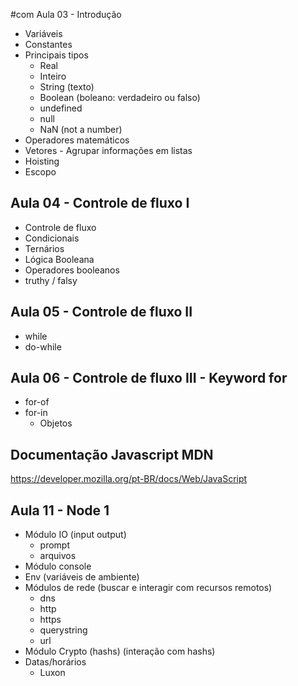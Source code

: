 #com Aula 03 - Introdução

- Variáveis
- Constantes
- Principais tipos
  - Real
  - Inteiro
  - String (texto)
  - Boolean (boleano: verdadeiro ou falso)
  - undefined
  - null
  - NaN (not a number)
- Operadores matemáticos
- Vetores - Agrupar informações em listas
- Hoisting
- Escopo

## Aula 04 - Controle de fluxo I

- Controle de fluxo
- Condicionais
- Ternários
- Lógica Booleana
- Operadores booleanos
- truthy / falsy

## Aula 05 - Controle de fluxo II

- while
- do-while

## Aula 06 - Controle de fluxo III - Keyword for

- for-of
- for-in
  - Objetos

## Documentação Javascript MDN

<https://developer.mozilla.org/pt-BR/docs/Web/JavaScript>

## Aula 11 - Node 1

- Módulo IO (input output)
  - prompt
  - arquivos
- Módulo console
- Env (variáveis de ambiente)
- Módulos de rede (buscar e interagir com recursos remotos)
  - dns
  - http
  - https
  - querystring
  - url
- Módulo Crypto (hashs) (interação com hashs)
- Datas/horários
  - Luxon

